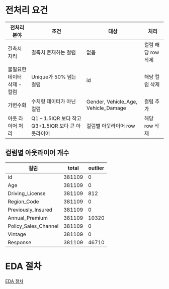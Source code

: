 # 전처리 요건
| 전처리 분야                       | 조건 |  대상                                                  | 처리                |
|----------------------------------|------|-------------------------------------------------------|---------------------|
| 결측치 처리                       | 결측치 존재하는 컬럼 | 없음                 | 컬럼 해당 row 삭제   |
| 불필요한 데이터 삭제  - 컬럼      | Unique가 50% 넘는 컬럼 | id                    | 해당 컬럼 삭제       |
| 가변수화                          | 수치형 데이터가 아닌 컬럼 | Gender, Vehicle_Age, Vehicle_Damage | 컬럼 추가       |
| 아웃 라이어 처리                  | Q1 – 1.5IQR 보다 작고 Q3+1.5IQR 보다 큰 아웃라이어 | 컬럼별 아웃라이어 row | 해당 row 삭제       |

## 컬럼별 아웃라이어 개수

| 컬럼 | total | outlier |
|-----|------|--------|
| id  |  381109  |  0 |
| Age  |   381109 | 0 |
| Driving_License | 381109 | 812 |
| Region_Code | 381109 | 0 |
| Previously_Insured | 381109 | 0 |
| Annual_Premium | 381109 | 10320 |
| Policy_Sales_Channel | 381109 | 0 |
| Vintage | 381109 | 0 |
| Response | 381109 | 46710 |


# EDA 절차
[EDA 절차](~~.md)


